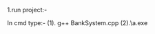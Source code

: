 
1.run project:- 
   
   In cmd type:- (1). g++ BankSystem.cpp
                 (2).\a.exe


    

  

